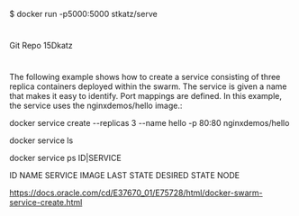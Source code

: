 $ docker  run -p5000:5000 stkatz/serve

#

Git Repo 15Dkatz



#

The following example shows how to create a service consisting of three replica containers deployed within the swarm. The service is given a name that makes it easy to identify. Port mappings are defined. In this example, the service uses the nginxdemos/hello image.:




 docker service create --replicas 3 --name hello -p 80:80 nginxdemos/hello

 docker service ls

 docker service ps ID|SERVICE

 ID                NAME     SERVICE  IMAGE             LAST STATE             DESIRED STATE  NODE


 https://docs.oracle.com/cd/E37670_01/E75728/html/docker-swarm-service-create.html